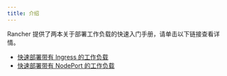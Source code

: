 ```yaml
---
title: 介绍
---
```


Rancher 提供了两本关于部署工作负载的快速入门手册，请单击以下链接查看详情。

- [快速部署带有 Ingress 的工作负载](./quickstart-deploy-workload-ingress/_index)
- [快速部署带有 NodePort 的工作负载](./quickstart-deploy-workload-nodeport/_index)
